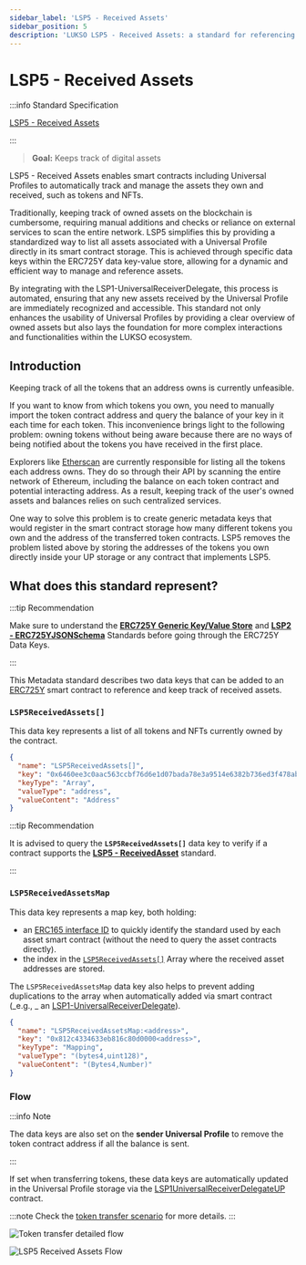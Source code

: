 ```yaml
---
sidebar_label: 'LSP5 - Received Assets'
sidebar_position: 5
description: 'LUKSO LSP5 - Received Assets: a standard for referencing and keeping track of received assets.'
---
```


# LSP5 - Received Assets

:::info Standard Specification

[LSP5 - Received Assets](https://github.com/lukso-network/LIPs/blob/main/LSPs/LSP-5-ReceivedAssets.md)

:::

> **Goal:** Keeps track of digital assets

LSP5 - Received Assets enables smart contracts including Universal Profiles to automatically track and manage the assets they own and received, such as tokens and NFTs.

Traditionally, keeping track of owned assets on the blockchain is cumbersome, requiring manual additions and checks or reliance on external services to scan the entire network. LSP5 simplifies this by providing a standardized way to list all assets associated with a Universal Profile directly in its smart contract storage. This is achieved through specific data keys within the ERC725Y data key-value store, allowing for a dynamic and efficient way to manage and reference assets.

By integrating with the LSP1-UniversalReceiverDelegate, this process is automated, ensuring that any new assets received by the Universal Profile are immediately recognized and accessible. This standard not only enhances the usability of Universal Profiles by providing a clear overview of owned assets but also lays the foundation for more complex interactions and functionalities within the LUKSO ecosystem.

## Introduction

Keeping track of all the tokens that an address owns is currently unfeasible.

If you want to know from which tokens you own, you need to manually import the token contract address and query the balance of your key in it each time for each token. This inconvenience brings light to the following problem: owning tokens without being aware because there are no ways of being notified about the tokens you have received in the first place.

Explorers like [Etherscan](https://etherscan.io/) are currently responsible for listing all the tokens each address owns. They do so through their API by scanning the entire network of Ethereum, including the balance on each token contract and potential interacting address. As a result, keeping track of the user's owned assets and balances relies on such centralized services.

One way to solve this problem is to create generic metadata keys that would register in the smart contract storage how many different tokens you own and the address of the transferred token contracts. LSP5 removes the problem listed above by storing the addresses of the tokens you own directly inside your UP storage or any contract that implements LSP5.

## What does this standard represent?

:::tip Recommendation

Make sure to understand the **[ERC725Y Generic Key/Value Store](../erc725.md#erc725y---generic-data-keyvalue-store)** and **[LSP2 - ERC725YJSONSchema](/standards/metadata/lsp2-json-schema.md)** Standards before going through the ERC725Y Data Keys.

:::

This Metadata standard describes two data keys that can be added to an [ERC725Y](https://github.com/ethereum/EIPs/blob/master/EIPS/eip-725.md#erc725y) smart contract to reference and keep track of received assets.

### `LSP5ReceivedAssets[]`

This data key represents a list of all tokens and NFTs currently owned by the contract.

```json
{
  "name": "LSP5ReceivedAssets[]",
  "key": "0x6460ee3c0aac563ccbf76d6e1d07bada78e3a9514e6382b736ed3f478ab7b90b",
  "keyType": "Array",
  "valueType": "address",
  "valueContent": "Address"
}
```

:::tip Recommendation

It is advised to query the **`LSP5ReceivedAssets[]`** data key to verify if a contract supports the **[LSP5 - ReceivedAsset](./lsp5-received-assets.md)** standard.

:::

### `LSP5ReceivedAssetsMap`

This data key represents a map key, both holding:

- an [ERC165 interface ID](https://eips.ethereum.org/EIPS/eip-165) to quickly identify the standard used by each asset smart contract (without the need to query the asset contracts directly).
- the index in the [`LSP5ReceivedAssets[]`](#lsp5receivedassets-) Array where the received asset addresses are stored.

The `LSP5ReceivedAssetsMap` data key also helps to prevent adding duplications to the array when automatically added via smart contract (_e.g., _ an [LSP1-UniversalReceiverDelegate](/standards/accounts/lsp1-universal-receiver-delegate.md)).

```json
{
  "name": "LSP5ReceivedAssetsMap:<address>",
  "key": "0x812c4334633eb816c80d0000<address>",
  "keyType": "Mapping",
  "valueType": "(bytes4,uint128)",
  "valueContent": "(Bytes4,Number)"
}
```

### Flow

:::info Note

The data keys are also set on the **sender Universal Profile** to remove the token contract address if all the balance is sent.

:::

If set when transferring tokens, these data keys are automatically updated in the Universal Profile storage via the [LSP1UniversalReceiverDelegateUP](/contracts/contracts/LSP1UniversalReceiver/LSP1UniversalReceiverDelegateUP.md) contract.

:::note
Check the [token transfer scenario](/standards/accounts/lsp1-universal-receiver-delegate#token-transfer-scenario) for more details.
:::

![Token transfer detailed flow](/img/standards/lsp5/detailed-token-transfer.jpeg)

![LSP5 Received Assets Flow](/img/standards/lsp5/lsp5-received-assets.jpeg)
